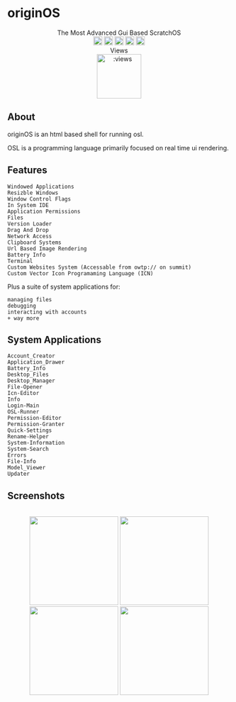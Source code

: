 # originOS


<p align="center">
The Most Advanced Gui Based ScratchOS<br>
<a href="https://discord.gg/HNycesXRy5"><img src="https://discordapp.com/api/guilds/1147362734300725298/widget.png?style=shield" height="20"></a>
<img src="https://github.com/Mistium/Origin-OS/assets/92952823/eb34c493-a76d-460c-88f0-7d18d3908eb3" height="20">
<img src="https://github.com/Mistium/Origin-OS/assets/92952823/87b4b8b8-5da3-4471-ab5d-2eaf82756538" height="20">
<a href="https://github.com/Mistium/Origin-OS/issues"><img src="https://github.com/Mistium/Origin-OS/assets/92952823/2ef7d0f9-184d-408d-ada4-8cf58f522feb" height="20"></a>
<a href="https://raw.githack.com/Mistium/Origin-OS/main/originOS.html"><img src="https://github.com/Mistium/Origin-OS/assets/92952823/66b92089-3f32-4692-8f50-aeb523342592" height="20"></a>
<br>Views<br>
<img src="https://count.getloli.com/get/@mist_origin" alt=":views" height="100"/>
</p>

## About

originOS is an html based shell for running osl.

OSL is a programming language primarily focused on real time ui rendering.

## Features
```
Windowed Applications
Resizble Windows
Window Control Flags
In System IDE
Application Permissions
Files
Version Loader
Drag And Drop
Network Access
Clipboard Systems
Url Based Image Rendering
Battery Info
Terminal
Custom Websites System (Accessable from owtp:// on summit)
Custom Vector Icon Programaming Language (ICN)
```

Plus a suite of system applications for:
```
managing files
debugging
interacting with accounts
+ way more
```

## System Applications

```
Account_Creator
Application_Drawer
Battery_Info
Desktop_Files
Desktop_Manager
File-Opener
Icn-Editor
Info
Login-Main
OSL-Runner
Permission-Editor
Permission-Granter
Quick-Settings
Rename-Helper
System-Information
System-Search
Errors
File-Info
Model_Viewer
Updater
```

## Screenshots

<p align="center">
<br>
<img src ="https://github.com/Mistium/Origin-OS/assets/92952823/381b4e72-7bb9-4dfe-91cf-ac32f2bb1912" height=200px>
<img src ="https://github.com/Mistium/Origin-OS/blob/main/Websites/origin.web/assets/Summit1.png" height=200px>
<img src="https://github.com/Mistium/Origin-OS/assets/92952823/be2112f9-408a-40ef-a973-d3be24d90a3d" height=200px>
<img src="https://github.com/Mistium/Origin-OS/assets/92952823/aefa77e8-84b4-4e24-bdc0-aa9ea8b2bbc6" height=200px>
</p>
